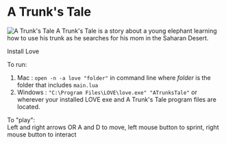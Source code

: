 # A Trunk's Tale
![A Trunk's Tale](ATrunksTale/demo.PNG?raw=true)
A Trunk's Tale is a story about a young elephant learning how to use his trunk as he searches for his mom in the Saharan Desert.

Install Love

To run:<br>
  1. Mac : `open -n -a love "folder"` in command line where <i>folder</i> is the folder that includes `main.lua`<br>
  2. Windows : `"C:\Program Files\LOVE\love.exe" "ATrunksTale"` or wherever your installed LOVE exe and A Trunk's Tale program files are located.

To "play":<br>
  Left and right arrows OR A and D to move, left mouse button to sprint, right mouse button to interact
